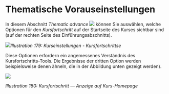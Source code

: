 
# Thematische Vorauseinstellungen

In diesem Abschnitt _Thematic advance_ ![](../../.gitbook/assets/graphics328.png) können Sie auswählen, welche Optionen für den _Kursfortschritt_ auf der Startseite des Kurses sichtbar sind \(auf der rechten Seite des Einführungsabschnitts\).

![](../../.gitbook/assets/images248.png)_Illustration 179: Kurseinstellungen - Kursfortschrittse_

Diese Optionen erfordern ein angemessenes Verständnis des Kursfortschritts-Tools. Die Ergebnisse der dritten Option werden beispielsweise denen ähneln, die in der Abbildung unten gezeigt werden\).

![](../../.gitbook/assets/images249.png)

_Illustration 180: Kursfortschritt — Anzeige auf Kurs-Homepage_